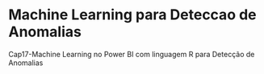# Machine Learning para Deteccao de Anomalias
 Cap17-Machine Learning no Power BI com linguagem R para Detecção de Anomalias
